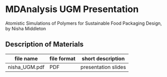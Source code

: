 # MDAnalysis UGM Presentation

Atomistic Simulations of Polymers for Sustainable Food Packaging Design, by Nisha Middleton

## Description of Materials
| file name   | file format | short description              |
|-------------|-------------|--------------------------------|
|nisha_UGM.pdf |PDF   |presentation slides             |
